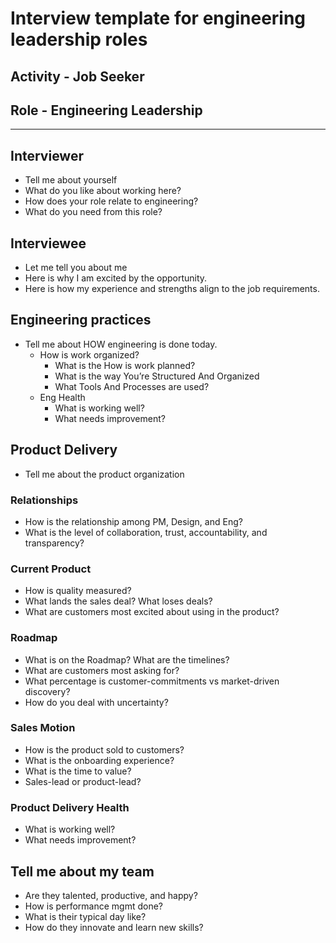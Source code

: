# Interview template for engineering leadership roles

## Activity - Job Seeker

## Role - Engineering Leadership

---
## Interviewer

* Tell me about yourself
* What do you like about working here?
* How does your role relate to engineering?
* What do you need from this role?

## Interviewee

* Let me tell you about me
* Here is why I am excited by the opportunity.
* Here is how my experience and strengths align to the job requirements.

## Engineering practices

* Tell me about HOW engineering is done today.
  * How is work organized?
    * What is the How is work planned?
    * What is the way You’re Structured And Organized
    * What Tools And Processes are used?
  * Eng Health
    * What is working well?
    * What needs improvement?

## Product Delivery

* Tell me about the product organization

### Relationships

* How is the relationship among PM, Design, and Eng?
* What is the level of collaboration, trust, accountability, and transparency?

### Current Product

* How is quality measured?
* What lands the sales deal? What loses deals?
* What are customers most excited about using in the product?

### Roadmap

* What is on the Roadmap? What are the timelines?
* What are customers most asking for?
* What percentage is customer-commitments vs market-driven discovery?
* How do you deal with uncertainty?

### Sales Motion

* How is the product sold to customers?
* What is the onboarding experience?
* What is the time to value?
* Sales-lead or product-lead?

### Product Delivery Health

* What is working well?
* What needs improvement?

## Tell me about my team

* Are they talented, productive, and happy?
* How is performance mgmt done?
* What is their typical day like?
* How do they innovate and learn new skills?
